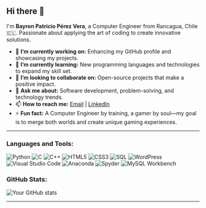 ## Hi there 👋

I'm **Bayron Patricio Pérez Vera**, a Computer Engineer from Rancagua, Chile 🇨🇱. Passionate about applying the art of coding to create innovative solutions.

- 🔭 **I’m currently working on:** Enhancing my GitHub profile and showcasing my projects.
- 🌱 **I’m currently learning:** New programming languages and technologies to expand my skill set.
- 👯 **I’m looking to collaborate on:** Open-source projects that make a positive impact.
- 💬 **Ask me about:** Software development, problem-solving, and technology trends.
- 📫 **How to reach me:** [Email](mailto:bayron2033@gmail.com) | [LinkedIn](www.linkedin.com/in/bayron-patricio-pérez-vera-52a71b187)
- ⚡ **Fun fact:** A Computer Engineer by training, a gamer by soul—my goal is to merge both worlds and create unique gaming experiences.

---

### Languages and Tools:

![Python](https://img.shields.io/badge/-Python-3776AB?logo=python&logoColor=white&style=flat)
![C](https://img.shields.io/badge/-C-A8B9CC?logo=c&logoColor=white&style=flat)
![C++](https://img.shields.io/badge/-C++-00599C?logo=c%2B%2B&logoColor=white&style=flat)
![HTML5](https://img.shields.io/badge/-HTML5-E34F26?logo=html5&logoColor=white&style=flat)
![CSS3](https://img.shields.io/badge/-CSS3-1572B6?logo=css3&logoColor=white&style=flat)
![SQL](https://img.shields.io/badge/-SQL-4479A1?logo=mysql&logoColor=white&style=flat)
![WordPress](https://img.shields.io/badge/-WordPress-21759B?logo=wordpress&logoColor=white&style=flat)
![Visual Studio Code](https://img.shields.io/badge/-VS%20Code-007ACC?logo=visual-studio-code&logoColor=white&style=flat)
![Anaconda](https://img.shields.io/badge/-Anaconda-44A833?logo=anaconda&logoColor=white&style=flat)
![Spyder](https://img.shields.io/badge/-Spyder-FF0000?logo=spyder%20ide&logoColor=white&style=flat)
![MySQL Workbench](https://img.shields.io/badge/-MySQL%20Workbench-4479A1?logo=mysql&logoColor=white&style=flat)


### GitHub Stats:

![Your GitHub stats](https://github-readme-stats.vercel.app/api?username=OnlyWrittingCode&show_icons=true&theme=default&count_private=true)

---
